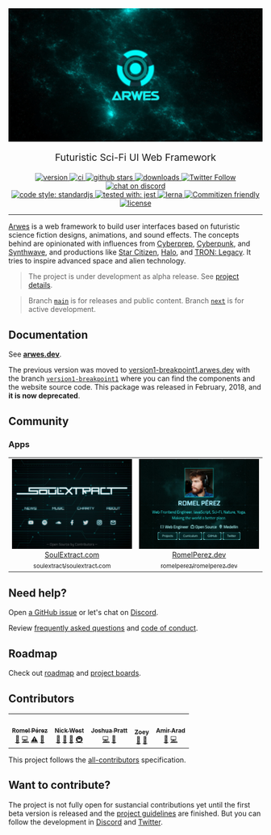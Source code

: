<!-- markdownlint-disable MD033 MD013 MD028 -->

<div align="center">
  <img src="./website/static/arwes.jpg" alt="Arwes" />
</div>

<p align="center" style="margin-top: 16px; font-size: 1.2rem;">
  Futuristic Sci-Fi UI Web Framework
</p>

<div align="center">
    <a href="https://npmjs.org/package/@arwes/core">
        <img src="https://img.shields.io/npm/v/@arwes/core.svg" alt="version" />
    </a>
    <a href="https://github.com/arwes/arwes/actions">
        <img src="https://github.com/arwes/arwes/workflows/ci/badge.svg" alt="ci" />
    </a>
    <a href="https://github.com/arwes/arwes">
        <img src="https://img.shields.io/github/stars/arwes/arwes.svg?style=social&label=stars" alt="github stars" />
    </a>
    <a href="https://npmjs.org/package/@arwes/core">
        <img src="https://img.shields.io/npm/dm/@arwes/core.svg" alt="downloads" />
    </a>
    <a href="https://twitter.com/arwesjs">
        <img src="https://img.shields.io/twitter/follow/arwesjs.svg?label=%40arwesjs&style=social" alt="Twitter Follow" />
    </a>
    <a href="https://discord.gg/s5sbTkw">
        <img src="https://img.shields.io/badge/chat-discord-blue.svg" alt="chat on discord" />
    </a>
</div>

<div align="center">
    <a href="https://standardjs.com">
        <img src="https://img.shields.io/badge/code_style-standardjs-d2bb09.svg" alt="code style: standardjs" />
    </a>
    <a href="https://jestjs.io">
        <img src="https://img.shields.io/badge/tested%20with-jest-15c213.svg" alt="tested with: jest" />
    </a>
    <a href="https://lerna.js.org">
        <img src="https://img.shields.io/badge/maintained%20with-lerna-cc00ff.svg" alt="lerna" />
    </a>
    <a href="http://commitizen.github.io/cz-cli">
        <img src="https://img.shields.io/badge/commitizen-friendly-brightgreen.svg" alt="Commitizen friendly" />
    </a>
    <a href="https://github.com/arwes/arwes/blob/main/LICENSE">
        <img src="https://img.shields.io/github/license/arwes/arwes.svg?maxAge=2592000" alt="license" />
    </a>
</div>

----

[Arwes](https://arwes.dev) is a web framework to build user interfaces based on
futuristic science fiction designs, animations, and sound effects. The concepts
behind are opinionated with influences from [Cyberprep](https://aesthetics.fandom.com/wiki/Cyberprep),
[Cyberpunk](https://en.wikipedia.org/wiki/Cyberpunk), and [Synthwave](https://en.wikipedia.org/wiki/Synthwave),
and productions like [Star Citizen](http://robertsspaceindustries.com),
[Halo](https://www.halowaypoint.com/en-us/games), and [TRON: Legacy](http://www.imdb.com/title/tt1104001).
It tries to inspire advanced space and alien technology.

> The project is under development as alpha release. See [project details](https://arwes.dev/project).

> Branch [`main`](https://github.com/arwes/arwes) is for releases and public content.
Branch [`next`](https://github.com/arwes/arwes/tree/next) is for active development.

## Documentation

See **[arwes.dev](https://arwes.dev)**.

The previous version was moved to [version1-breakpoint1.arwes.dev](https://version1-breakpoint1.arwes.dev)
with the branch [`version1-breakpoint1`](https://github.com/arwes/arwes/tree/version1-breakpoint1)
where you can find the components and the website source code. This package was
released in February, 2018, and **it is now deprecated**.

## Community

### Apps

<!-- ARWES-COMMUNITY-APPS:START -->
<table>
<tr>
<td align="center"><a href="https://soulextract.com"><img src="./website/static/community/apps/images/soulextract.com.jpg" width="252px;" alt="SoulExtract.com" /></a><br /><a href="https://soulextract.com">SoulExtract.com</a><br /><a href="https://github.com/soulextract/soulextract.com"><sub>soulextract/soulextract.com</sub></a></td>
<td align="center"><a href="https://romelperez.dev"><img src="./website/static/community/apps/images/romelperez.dev.jpg" width="252px;" alt="RomelPerez.dev" /></a><br /><a href="https://romelperez.dev">RomelPerez.dev</a><br /><a href="https://github.com/romelperez/romelperez.dev"><sub>romelperez/romelperez.dev</sub></a></td>
</tr>
</table>
<!-- ARWES-COMMUNITY-APPS:END -->

## Need help?

Open [a GitHub issue](https://github.com/arwes/arwes/issues/new/choose) or let's
chat on [Discord](https://discord.gg/s5sbTkw).

Review [frequently asked questions](https://arwes.dev/project/faq) and
[code of conduct](https://arwes.dev/community/code-of-conduct).

## Roadmap

Check out [roadmap](https://arwes.dev/project/roadmap) and [project boards](https://github.com/arwes/arwes/projects).

## Contributors

<!-- ALL-CONTRIBUTORS-LIST:START - Do not remove or modify this section -->
<!-- prettier-ignore-start -->
<!-- markdownlint-disable -->
<table>
  <tr>
    <td align="center"><a href="https://RomelPerez.dev"><img src="https://avatars2.githubusercontent.com/u/1393135?v=4?s=140" width="140px;" alt=""/><br /><sub><b>Romel Pérez</b></sub></a><br /><a href="#projectManagement-romelperez" title="Project Management">📆</a> <a href="https://github.com/arwes/arwes/commits?author=romelperez" title="Code">💻</a> <a href="https://github.com/arwes/arwes/commits?author=romelperez" title="Tests">⚠️</a> <a href="https://github.com/arwes/arwes/commits?author=romelperez" title="Documentation">📖</a></td>
    <td align="center"><a href="https://nickwe.st"><img src="https://avatars1.githubusercontent.com/u/3742496?v=4?s=140" width="140px;" alt=""/><br /><sub><b>Nick West</b></sub></a><br /><a href="https://github.com/arwes/arwes/commits?author=njwest" title="Documentation">📖</a> <a href="#ideas-njwest" title="Ideas, Planning, & Feedback">🤔</a> <a href="#research-njwest" title="Research">🔬</a> <a href="#infra-njwest" title="Infrastructure (Hosting, Build-Tools, etc)">🚇</a></td>
    <td align="center"><a href="https://github.com/jdpnielsen"><img src="https://avatars3.githubusercontent.com/u/8746698?v=4?s=140" width="140px;" alt=""/><br /><sub><b>Joshua Pratt</b></sub></a><br /><a href="https://github.com/arwes/arwes/commits?author=jdpnielsen" title="Code">💻</a> <a href="https://github.com/arwes/arwes/pulls?q=is%3Apr+reviewed-by%3Ajdpnielsen" title="Reviewed Pull Requests">👀</a></td>
    <td align="center"><a href="https://github.com/Dessix"><img src="https://avatars.githubusercontent.com/u/434942?v=4?s=140" width="140px;" alt=""/><br /><sub><b>Zoey</b></sub></a><br /><a href="#ideas-Dessix" title="Ideas, Planning, & Feedback">🤔</a> <a href="https://github.com/arwes/arwes/pulls?q=is%3Apr+reviewed-by%3ADessix" title="Reviewed Pull Requests">👀</a></td>
    <td align="center"><a href="https://github.com/amir-arad"><img src="https://avatars.githubusercontent.com/u/6019373?v=4?s=140" width="140px;" alt=""/><br /><sub><b>Amir Arad</b></sub></a><br /><a href="https://github.com/arwes/arwes/issues?q=author%3Aamir-arad" title="Bug reports">🐛</a> <a href="https://github.com/arwes/arwes/commits?author=amir-arad" title="Code">💻</a></td>
  </tr>
</table>

<!-- markdownlint-restore -->
<!-- prettier-ignore-end -->

<!-- ALL-CONTRIBUTORS-LIST:END -->

This project follows the [all-contributors](https://github.com/kentcdodds/all-contributors)
specification.

## Want to contribute?

The project is not fully open for sustancial contributions yet until the
first beta version is released and the [project guidelines](https://arwes.dev/project/guidelines)
are finished. But you can follow the development in [Discord](https://discord.gg/s5sbTkw)
and [Twitter](https://twitter.com/arwesjs).
